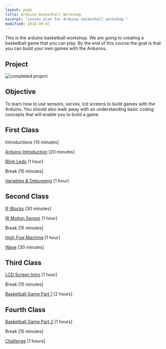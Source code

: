 ```yaml
---
layout: page
title: Arduino Basketball Workshop
excerpt: "Lesson plan for Arduino basketball workshop."
modified: 2018-09-07
---
```


This is the arduino basketball workshop.  We are going to creating a basketball game that you can play.  By the end of this course the goal is that you can build your own games with the Arduinos.  

## Project

![completed project](/images/arduino-block/basketball-workshop/coding_steps/challenge.gif#img-phone)

## Objective

To learn how to use sensors, servos, lcd screens to build games with the Arduino.  You should also walk away with an understanding basic coding concepts that will enable you to build a game.

## First Class

Introductions [10 minutes]

[Arduino Introduction](/arduino-blockly/arduino-intro) [20 minutes]

[Blink Leds](/arduino-blockly/blink) [1 hour]

Break [15 minutes]

[Variables & Debugging](/arduino-blockly/variables-debug) [1 hour]

## Second Class

[IF Blocks](/arduino-blockly/if-blocks) [30 minutes]

[IR Motion Sensor](/arduino-blockly/ir-motion-sensor-basketball) [1 hour]

Break [15 minutes]

[High Five Machine](/arduino-blockly/highfive) [1 hour]

[Wave](/arduino-blockly/wave) [30 minutes]

## Third Class

[LCD Screen Intro](/arduino-blockly/lcd-screen-with-loops) [1 hour]

Break [15 minutes]

[Basketball Game Part 1](/arduino-blockly/basketball-workshop) [2 hours]

## Fourth Class

[Basketball Game Part 2](/arduino-blockly/basketball-workshop) [1 hours]

Break [15 minutes]

[Challenge](/arduino-blockly/basketball-workshop) [1 hours]
